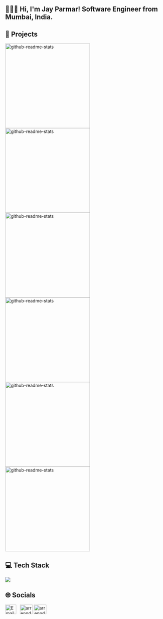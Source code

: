 ## 🙋🏻‍♂️ Hi, I'm Jay Parmar! Software Engineer from Mumbai, India.

## 🚀 Projects
<p align="left">
  <a href="https://github.com/arrenndajo/Donezo-To-Do-List"><img width="270" src="https://denvercoder1-github-readme-stats.vercel.app/api/pin/?username=arrenndajo&repo=Donezo-To-Do-List&theme=merko&show_icons=true" alt="github-readme-stats"></a>
  <a href="https://github.com/arrenndajo/Python-Script-Folder-Organizer"><img width="270" src="https://denvercoder1-github-readme-stats.vercel.app/api/pin/?username=arrenndajo&repo=Python-Script-Folder-Organizer&theme=merko&show_icons=true" alt="github-readme-stats"></a>
  <a href="https://github.com/arrenndajo/TicTacToe-Game"><img width="270" src="https://denvercoder1-github-readme-stats.vercel.app/api/pin/?username=arrenndajo&repo=TicTacToe-Game&theme=merko&show_icons=true" alt="github-readme-stats"></a>
  <a href="https://github.com/arrenndajo/Calcify-calculator"><img width="270" src="https://denvercoder1-github-readme-stats.vercel.app/api/pin/?username=arrenndajo&repo=Calcify-calculator&theme=merko&show_icons=true" alt="github-readme-stats"></a>
  <a href="https://github.com/arrenndajo/AI-Jurist-Project"><img width="270" src="https://denvercoder1-github-readme-stats.vercel.app/api/pin/?username=arrenndajo&repo=AI-Jurist-Project&theme=merko&show_icons=true" alt="github-readme-stats"></a>
  <a href="https://github.com/arrenndajo/Hindi-Sentiment-Analysis"><img width="270" src="https://denvercoder1-github-readme-stats.vercel.app/api/pin/?username=arrenndajo&repo=Hindi-Sentiment-Analysis&theme=merko&show_icons=true" alt="github-readme-stats"></a>
</p>

## 💻 Tech Stack
<div align="left">
    <img src="https://skillicons.dev/icons?i=python,html,css,javascript,mysql,git,vercel,firebase,linux,tailwind,bootstrap"/><br>
    <!-- <p>python • html • css • javascript • mysql • git • vercel • firebase • linux • tailwind • bootstrap</p> -->
</div>

<!--  
## 📊 GitHub Stats
![](https://github-readme-stats.vercel.app/api?username=arrenndajo&theme=merko&hide_border=false&include_all_commits=true&count_private=true)<br/>
![](https://github-readme-streak-stats.herokuapp.com/?user=arrenndajo&theme=merko&hide_border=false)<br/>
![](https://github-readme-stats.vercel.app/api/top-langs/?username=arrenndajo&theme=merko&hide_border=false&include_all_commits=true&count_private=false&layout=compact)
-->

## 🌐 Socials
<p align="left">
<a href="mailto:jhb9204@gmail.com" target="_blank"><img align="center" src="https://upload.wikimedia.org/wikipedia/commons/thumb/7/7e/Gmail_icon_%282020%29.svg/2560px-Gmail_icon_%282020%29.svg.png" alt="Email" height="30" width="35" /></a> &nbsp;
<a href="https://linkedin.com/in/arrenndajo" target="blank"><img align="center" src="https://raw.githubusercontent.com/rahuldkjain/github-profile-readme-generator/master/src/images/icons/Social/linked-in-alt.svg" alt="arrenndajo" height="30" width="40" /></a>
<a href="https://www.leetcode.com/arrenndajo" target="blank"><img align="center" src="https://raw.githubusercontent.com/rahuldkjain/github-profile-readme-generator/master/src/images/icons/Social/leet-code.svg" alt="arrenndajo" height="30" width="40" /></a>
</p>
